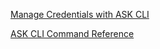 [Manage Credentials with ASK CLI](https://developer.amazon.com/en-US/docs/alexa/smapi/manage-credentials-with-ask-cli.html)

[ASK CLI Command Reference](https://developer.amazon.com/en-GB/docs/alexa/smapi/ask-cli-command-reference.html#smapi-command)
